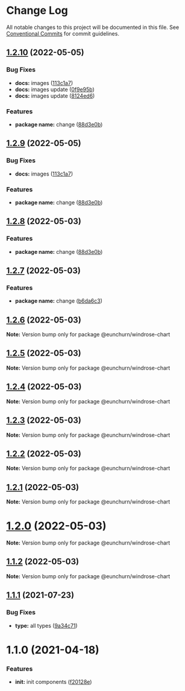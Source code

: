 # Change Log

All notable changes to this project will be documented in this file.
See [Conventional Commits](https://conventionalcommits.org) for commit guidelines.

## [1.2.10](https://github.com/eunchurn/components/compare/v1.2.5...v1.2.10) (2022-05-05)


### Bug Fixes

* **docs:** images ([113c1a7](https://github.com/eunchurn/components/commit/113c1a7fe7831c141e7f36e10889a32683b626bb))
* **docs:** images update ([0f9e95b](https://github.com/eunchurn/components/commit/0f9e95b1870c6628da008d3a732963ced2df70f0))
* **docs:** images update ([8124ed6](https://github.com/eunchurn/components/commit/8124ed618007761bc313bb1b5299537bc848f69d))


### Features

* **package name:** change ([88d3e0b](https://github.com/eunchurn/components/commit/88d3e0b8e03d9bed9bbc9507799edeae19b85cd8))





## [1.2.9](https://github.com/eunchurn/components/compare/v1.2.5...v1.2.9) (2022-05-05)


### Bug Fixes

* **docs:** images ([113c1a7](https://github.com/eunchurn/components/commit/113c1a7fe7831c141e7f36e10889a32683b626bb))


### Features

* **package name:** change ([88d3e0b](https://github.com/eunchurn/components/commit/88d3e0b8e03d9bed9bbc9507799edeae19b85cd8))





## [1.2.8](https://github.com/eunchurn/components/compare/v1.2.5...v1.2.8) (2022-05-03)


### Features

* **package name:** change ([88d3e0b](https://github.com/eunchurn/components/commit/88d3e0b8e03d9bed9bbc9507799edeae19b85cd8))





## [1.2.7](https://github.com/eunchurn/components/compare/v1.2.5...v1.2.7) (2022-05-03)


### Features

* **package name:** change ([b6da6c3](https://github.com/eunchurn/components/commit/b6da6c31d1aa871969ddf1e2d111d1d3c3f299da))





## [1.2.6](https://github.com/eunchurn/components/compare/v1.2.5...v1.2.6) (2022-05-03)

**Note:** Version bump only for package @eunchurn/windrose-chart





## [1.2.5](https://github.com/eunchurn/components/compare/v1.2.4...v1.2.5) (2022-05-03)

**Note:** Version bump only for package @eunchurn/windrose-chart





## [1.2.4](https://github.com/eunchurn/components/compare/v1.2.3...v1.2.4) (2022-05-03)

**Note:** Version bump only for package @eunchurn/windrose-chart





## [1.2.3](https://github.com/eunchurn/components/compare/v1.2.2...v1.2.3) (2022-05-03)

**Note:** Version bump only for package @eunchurn/windrose-chart





## [1.2.2](https://github.com/eunchurn/components/compare/v1.2.1...v1.2.2) (2022-05-03)

**Note:** Version bump only for package @eunchurn/windrose-chart





## [1.2.1](https://github.com/eunchurn/components/compare/v1.1.2...v1.2.1) (2022-05-03)

**Note:** Version bump only for package @eunchurn/windrose-chart





# [1.2.0](https://github.com/eunchurn/components/compare/v1.1.2...v1.2.0) (2022-05-03)

**Note:** Version bump only for package @eunchurn/windrose-chart





## [1.1.2](https://github.com/eunchurn/components/compare/v1.2.0...v1.1.2) (2022-05-03)

**Note:** Version bump only for package @eunchurn/windrose-chart





## [1.1.1](https://github.com/eunchurn/components/compare/v1.1.0...v1.1.1) (2021-07-23)


### Bug Fixes

* **type:** all types ([9a34c71](https://github.com/eunchurn/components/commit/9a34c715c73efee73b8eb3eb964f4aa4b7c99898))





# 1.1.0 (2021-04-18)


### Features

* **init:** init components ([f20128e](https://github.com/eunchurn/components/commit/f20128e69178704d5c992c5da3f8a2461b7b526a))
